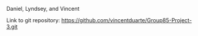 Daniel, Lyndsey, and Vincent

Link to git repository: https://github.com/vincentduarte/Group85-Project-3.git